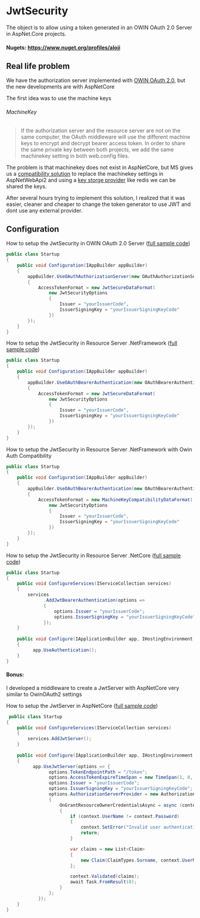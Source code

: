 # JwtSecurity

The object is to allow using a token generated in an OWIN OAuth 2.0 Server in AspNet.Core projects.

#### Nugets: https://www.nuget.org/profiles/aloji

## Real life problem

We have the authorization server implemented with [OWIN OAuth 2.0](https://docs.microsoft.com/en-us/aspnet/aspnet/overview/owin-and-katana/owin-oauth-20-authorization-server), but the new developments are with AspNetCore


The first idea was to use the machine keys

###### MachineKey

> If the authorization server and the resource server are not on the same computer, the OAuth middleware will use the different machine keys to encrypt and decrypt bearer access token. In order to share the same private key between both projects, we add the same machinekey setting in both web.config files.

The problem is that machinekey does not exist in AspNetCore, but MS gives us a [compatibility solution](https://docs.microsoft.com/en-us/aspnet/core/security/data-protection/compatibility/replacing-machinekey?view=aspnetcore-2.1) to replace the machinekey settings in AspNetWebApi2 and using a [key storge provider](https://docs.microsoft.com/en-us/aspnet/core/security/data-protection/implementation/key-storage-providers?view=aspnetcore-2.1) like redis we can be shared the keys.

After several hours trying to implement this solution, I realized that it was easier, cleaner and cheaper to change the token generator to use JWT and dont use any external provider.


## Configuration

How to setup the JwtSecurity in OWIN OAuth 2.0 Server ([full sample code](https://github.com/aloji/JwtSecurity/blob/master/samples/AuthServer.Owin.NetFramework/Startup.cs))

```csharp
public class Startup
{
    public void Configuration(IAppBuilder appBuilder)
    {
        appBuilder.UseOAuthAuthorizationServer(new OAuthAuthorizationServerOptions
        {
            AccessTokenFormat = new JwtSecureDataFormat(
                new JwtSecurityOptions
                {
                    Issuer = "yourIssuerCode",
                    IssuerSigningKey = "yourIssuerSigningKeyCode"
                })
        });
    }
}
```

How to setup the JwtSecurity in Resource Server .NetFramework ([full sample code](https://github.com/aloji/JwtSecurity/blob/master/samples/ResourceServer.NetFramewok/Startup.cs))

```csharp
public class Startup
{
    public void Configuration(IAppBuilder appBuilder)
    {
        appBuilder.UseOAuthBearerAuthentication(new OAuthBearerAuthenticationOptions
        {
            AccessTokenFormat = new JwtSecureDataFormat(
                new JwtSecurityOptions
                {
                    Issuer = "yourIssuerCode",
                    IssuerSigningKey = "yourIssuerSigningKeyCode"
                })
        });
    }
}
```

How to setup the JwtSecurity in Resource Server .NetFramework with Owin Auth Compatibility

```csharp
public class Startup
{
    public void Configuration(IAppBuilder appBuilder)
    {
        appBuilder.UseOAuthBearerAuthentication(new OAuthBearerAuthenticationOptions
        {
            AccessTokenFormat = new MachineKeyCompatibilityDataFormat(
                new JwtSecurityOptions
                {
                    Issuer = "yourIssuerCode",
                    IssuerSigningKey = "yourIssuerSigningKeyCode"
                })
        });
    }
}
```

How to setup the JwtSecurity in Resource Server .NetCore ([full sample code](https://github.com/aloji/JwtSecurity/blob/master/samples/ResourceServer.AspNetCore/Startup.cs))

```csharp
public class Startup
{
    public void ConfigureServices(IServiceCollection services)
    {
        services
              .AddJwtBearerAuthentication(options =>
              {
                  options.Issuer = "yourIssuerCode";
                  options.IssuerSigningKey = "yourIssuerSigningKeyCode";
              });
    }
    
    public void Configure(IApplicationBuilder app, IHostingEnvironment env)
    {
          app.UseAuthentication();
    }
}
```

#### Bonus:

I developed a middleware to create a JwtServer with AspNetCore very similar to OwinOAuth2 settings

How to setup the JwtServer in AspNetCore ([full sample code](https://github.com/aloji/JwtSecurity/blob/master/samples/AuthServer.AspNetCore/Startup.cs))

```csharp
 public class Startup
{
    public void ConfigureServices(IServiceCollection services)
    {
        services.AddJwtServer();
    }
    
    public void Configure(IApplicationBuilder app, IHostingEnvironment env)
    {
          app.UseJwtServer(options => {
                options.TokenEndpointPath = "/token";
                options.AccessTokenExpireTimeSpan = new TimeSpan(1, 0, 0);
                options.Issuer = "yourIssuerCode";
                options.IssuerSigningKey = "yourIssuerSigningKeyCode";
                options.AuthorizationServerProvider = new AuthorizationServerProvider
                {
                    OnGrantResourceOwnerCredentialsAsync = async (context) =>
                    {
                        if (context.UserName != context.Password)
                        {
                            context.SetError("Invalid user authentication");
                            return;
                        }

                        var claims = new List<Claim>
                        {
                            new Claim(ClaimTypes.Surname, context.UserName)
                        };

                        context.Validated(claims);
                        await Task.FromResult(0);
                    }
                };
            });
    }
}
```

